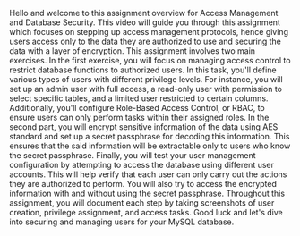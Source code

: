Hello and welcome to this assignment overview for Access Management and Database Security. This video will guide you through this assignment which focuses on stepping up access management protocols, hence giving users access only to the data they are authorized to use and securing the data with a layer of encryption. This assignment involves two main exercises. In the first exercise, you will focus on managing access control to restrict database functions to authorized users. In this task, you'll define various types of users with different privilege levels. For instance, you will set up an admin user with full access, a read-only user with permission to select specific tables, and a limited user restricted to certain columns. Additionally, you'll configure Role-Based Access Control, or RBAC, to ensure users can only perform tasks within their assigned roles. 
In the second part, you will encrypt sensitive information of the data using AES standard and set up a secret passphrase for decoding this information. This ensures that the said information will be extractable only to users who know the secret passphrase. Finally, you will test your user management configuration by attempting to access the database using different user accounts. This will help verify that each user can only carry out the actions they are authorized to perform. You will also try to access the encrypted information with and without using the secret passphrase. Throughout this assignment, you will document each step by taking screenshots of user creation, privilege assignment, and access tasks. Good luck and let's dive into securing and managing users for your MySQL database. 